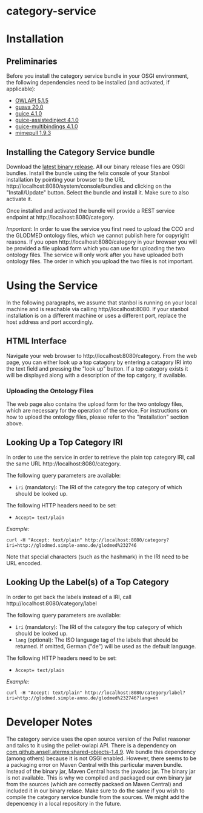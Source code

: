 # category-service

# Installation

## Preliminaries

Before you install the category service bundle in your OSGI environment, the following dependencies need to be installed (and activated, if applicable):

* [OWLAPI 5.1.5](http://central.maven.org/maven2/net/sourceforge/owlapi/owlapi-osgidistribution/5.1.5/owlapi-osgidistribution-5.1.5.jar)
* [guava 20.0](http://central.maven.org/maven2/com/google/guava/guava/20.0/guava-20.0.jar)
* [guice 4.1.0](http://central.maven.org/maven2/com/google/inject/guice/4.1.0/guice-4.1.0.jar)
* [guice-assistedinject 4.1.0](http://central.maven.org/maven2/com/google/inject/extensions/guice-assistedinject/4.1.0/guice-assistedinject-4.1.0.jar)
* [guice-multibindings 4.1.0](http://central.maven.org/maven2/com/google/inject/extensions/guice-multibindings/4.1.0/guice-multibindings-4.1.0.jar)
* [mimepull 1.9.3](http://central.maven.org/maven2/org/jvnet/mimepull/mimepull/1.9.3/mimepull-1.9.3.jar)

## Installing the Category Service bundle

Download the [latest binary release](https://github.com/SimpleAnnoResearch/category-service/releases). All our binary release files are OSGI bundles. Install the bundle using the felix console of your Stanbol installation by pointing your browser to the URL http://localhost:8080/system/console/bundles and clicking on the "Install/Update" button. Select the bundle and install it. Make sure to also activate it.

Once installed and activated the bundle will provide a REST service endpoint at http://localhost:8080/category.

*Important:* In order to use the service you first need to upload the CCO and the GLODMED ontology files, which we cannot publish here for copyright reasons. If you open http://localhost:8080/category in your browser you will be provided a file upload form which you can use for uploading the two ontology files. The service will only work after you have uploaded both ontology files. The order in which you upload the two files is not important.

# Using the Service

In the following paragraphs, we assume that stanbol is running on your local machine and is reachable via calling http//localhost:8080. If your stanbol installation is on a different machine or uses a different port, replace the host address and port accordingly.

## HTML Interface

Navigate your web browser to http://localhost:8080/category. From the web page, you can either look up a top catagory by entering a catagory IRI into the text field and pressing the "look up" button. If a top category exists it will be displayed along with a description of the top catgory, if available.

### Uploading the Ontology Files

The web page also contains the upload form for the two ontology files, which are necessary for the operation of the service. For instructions on how to upload the ontology files, please refer to the "Installation" section above.

## Looking Up a Top Category IRI

In order to use the service in order to retrieve the plain top category IRI, call the same URL http://localhost:8080/category.

The following query parameters are available:

* `iri` (mandatory): The IRI of the category the top category of which should be looked up.

The following HTTP headers need to be set:

* `Accept= text/plain`

*Example:*

`curl -H "Accept: text/plain" http://localhost:8080/category?iri=http://glodmed.simple-anno.de/glodmed%232746`

Note that special characters (such as the hashmark) in the IRI need to be URL encoded.

## Looking Up the Label(s) of a Top Category

In order to get back the labels instead of a IRI, call http://localhost:8080/category/label

The following query parameters are available:

* `iri` (mandatory): The IRI of the category the top category of which should be looked up.
* `lang` (optional): The ISO language tag of the labels that should be returned. If omitted, German ("de") will be used as the default language.

The following HTTP headers need to be set:

* `Accept= text/plain`

*Example:*

`curl -H "Accept: text/plain" http://localhost:8080/category/label?iri=http://glodmed.simple-anno.de/glodmed%232746?lang=en`

# Developer Notes

The category service uses the open source version of the Pellet reasoner and talks to it using the pellet-owlapi API. There is a dependency on [com.github.ansell.aterms:shared-objects-1.4.9](https://mvnrepository.com/artifact/com.github.ansell.aterms/shared-objects/1.4.9). We bundle this dependency (among others) because it is not OSGI enabled. However, there seems to be a packaging error on Maven Central with this particular maven bundle. Instead of the binary jar, Maven Central hosts the javadoc jar. The binary jar is not available. This is why we compiled and packaged our own binary jar from the sources (which are correctly packaed on Maven Central) and included it in our binary relase. Make sure to do the same if you wish to compile the category service bundle from the sources. We might add the depencency in a local repository in the future.
